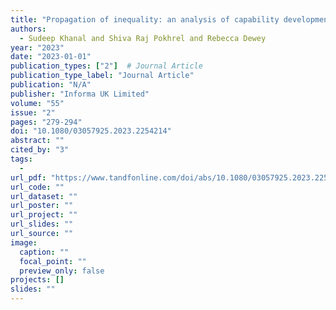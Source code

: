 ```yaml
---
title: "Propagation of inequality: an analysis of capability development opportunities of Dalits in higher education on the Indian subcontinent"
authors:
  - Sudeep Khanal and Shiva Raj Pokhrel and Rebecca Dewey
year: "2023"
date: "2023-01-01"
publication_types: ["2"]  # Journal Article
publication_type_label: "Journal Article"
publication: "N/A"
publisher: "Informa UK Limited"
volume: "55"
issue: "2"
pages: "279-294"
doi: "10.1080/03057925.2023.2254214"
abstract: ""
cited_by: "3"
tags:
  - 
url_pdf: "https://www.tandfonline.com/doi/abs/10.1080/03057925.2023.2254214"
url_code: ""
url_dataset: ""
url_poster: ""
url_project: ""
url_slides: ""
url_source: ""
image:
  caption: ""
  focal_point: ""
  preview_only: false
projects: []
slides: ""
---
```


